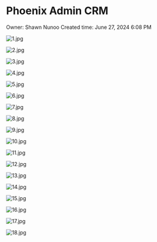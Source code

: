 # Phoenix Admin CRM

Owner: Shawn Nunoo
Created time: June 27, 2024 6:08 PM

![1.jpg](Phoenix%20Admin%20CRM%20a365cb9bf3894448911d9405aef8aa9f/1.jpg)

![2.jpg](Phoenix%20Admin%20CRM%20a365cb9bf3894448911d9405aef8aa9f/2.jpg)

![3.jpg](Phoenix%20Admin%20CRM%20a365cb9bf3894448911d9405aef8aa9f/3.jpg)

![4.jpg](Phoenix%20Admin%20CRM%20a365cb9bf3894448911d9405aef8aa9f/4.jpg)

![5.jpg](Phoenix%20Admin%20CRM%20a365cb9bf3894448911d9405aef8aa9f/5.jpg)

![6.jpg](Phoenix%20Admin%20CRM%20a365cb9bf3894448911d9405aef8aa9f/6.jpg)

![7.jpg](Phoenix%20Admin%20CRM%20a365cb9bf3894448911d9405aef8aa9f/7.jpg)

![8.jpg](Phoenix%20Admin%20CRM%20a365cb9bf3894448911d9405aef8aa9f/8.jpg)

![9.jpg](Phoenix%20Admin%20CRM%20a365cb9bf3894448911d9405aef8aa9f/9.jpg)

![10.jpg](Phoenix%20Admin%20CRM%20a365cb9bf3894448911d9405aef8aa9f/10.jpg)

![11.jpg](Phoenix%20Admin%20CRM%20a365cb9bf3894448911d9405aef8aa9f/11.jpg)

![12.jpg](Phoenix%20Admin%20CRM%20a365cb9bf3894448911d9405aef8aa9f/12.jpg)

![13.jpg](Phoenix%20Admin%20CRM%20a365cb9bf3894448911d9405aef8aa9f/13.jpg)

![14.jpg](Phoenix%20Admin%20CRM%20a365cb9bf3894448911d9405aef8aa9f/14.jpg)

![15.jpg](Phoenix%20Admin%20CRM%20a365cb9bf3894448911d9405aef8aa9f/15.jpg)

![16.jpg](Phoenix%20Admin%20CRM%20a365cb9bf3894448911d9405aef8aa9f/16.jpg)

![17.jpg](Phoenix%20Admin%20CRM%20a365cb9bf3894448911d9405aef8aa9f/17.jpg)

![18.jpg](Phoenix%20Admin%20CRM%20a365cb9bf3894448911d9405aef8aa9f/18.jpg)